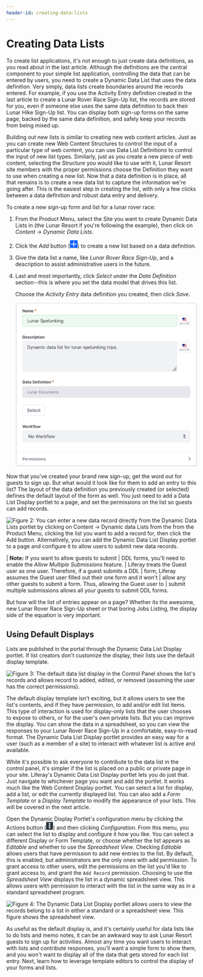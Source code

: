 ```yaml
---
header-id: creating-data-lists
---
```


# Creating Data Lists

<!-- Update Screen shots to Lunar Resort example -->

To create list applications, it's not enough to just create data definitions, as
you read about in the last article. Although the definitions are the central
component to your simple list application, controlling the data that can be
entered by users, you need to create a Dynamic Data List that uses the data
definition. Very simply, data lists create boundaries around the records
entered. For example, if you use the Activity Entry definition created in the
last article to create a Lunar Rover Race Sign-Up list, the records are stored
for you, even if someone else uses the same data definition to back their Lunar
Hike Sign-Up list. You can display both sign-up forms on the same page, backed
by the same data definition, and safely keep your records from being mixed up.

Building out new lists is similar to creating new web content articles. Just as
you can create new Web Content Structures to control the input of a particular
type of web content, you can use Data List Definitions to control the input of
new list types. Similarly, just as you create a new piece of web content,
selecting the Structure you would like to use with it, Lunar Resort site members
with the proper permissions choose the Definition they want to use when creating
a new list. Now that a data definition is in place, all that remains is to
create a new data list to capture the information we're going after. This is the
easiest step in creating the list, with only a few clicks between a data
definition and robust data entry and delivery.

To create a new sign-up form and list for a lunar rover race:

1. From the Product Menu, select the Site you want to create Dynamic Data Lists
in (the Lunar Resort if you're following the example), then click on *Content*
&rarr; *Dynamic Data Lists*.

2. Click the *Add* button (![Add Icon](../../../images/icon-add.png)) to create a new list based on a data definition.

3. Give the data list a name, like *Lunar Rover Race Sign-Up*, and a description to
   assist administrative users in the future.

4. Last and most importantly, click *Select* under the *Data Definition*
   section--this is where you set the data model that drives this list.

    Choose the *Activity Entry* data definition you created, then click
    *Save*.

    ![Figure 1: Give your list a name, a description, and select a data definition for the list.](../../../images/ddl-add-list.png)

Now that you've created your brand new sign-up, get the word out for guests to
sign up. But what would it look like for them to add an entry to this list? The
layout of the data definition you previously created (or selected) defines the
default layout of the form as well. You just need to add a Data List Display
portlet to a page, and set the permissions on the list so guests can add
records.

![Figure 2: You can enter a new data record directly from the Dynamic Data Lists portlet by clicking on *Content* &rarr; *Dynamic data Lists* from the from the Product Menu, clicking the list you want to add a record for, then click the *Add* button.  Alternatively, you can add the Dynamic Data List Display portlet to a page and configure it to allow users to submit new data records.](../../../images/ddl-displayportlet-add.png)

| **Note:** If you want to allow guests to submit
|  DDL forms, you'll need to enable the *Allow Multiple Submissions* feature.
|  Liferay treats the Guest user as one user. Therefore, if a guest submits a DDL
|  form, Liferay assumes the Guest user filled out their one form and it won't
|  allow any other guests to submit a form. Thus, allowing the Guest user to
|  submit multiple submissions allows all your guests to submit DDL forms.

But how will the list of entries appear on a page? Whether its the awesome, new Lunar
Rover Race Sign-Up sheet or that boring Jobs Listing, the display side of the
equation is very important. 

## Using Default Displays

Lists are published in the portal through the Dynamic Data List Display portlet.
If list creators don't customize the display, their lists use the default display
template.

![Figure 3: The default data list display in the Control Panel shows the list's records and allows record to added, edited, or removed (assuming the user has the correct permissions).](../../../images/ddl-default-display.png)

The default display template isn't exciting, but it allows users to see the
list's contents, and if they have permission, to add and/or edit list items.
This type of interaction is used for display-only lists that the user chooses to
expose to others, or for the user's own private lists. But you can improve the
display. You can show the data in a spreadsheet, so you can view the responses
to your Lunar Rover Race Sign-Up in a comfortable, easy-to-read format. The Dynamic
Data List Display portlet provides an easy way for a user (such as a member of a
site) to interact with whatever list is active and available.

While it's possible to ask everyone to contribute to the data list in the
control panel, it's simpler if the list is placed on a public or private
page in your site. Liferay's Dynamic Data List Display portlet lets you do just
that. Just navigate to whichever page you want and add the portlet. It works
much like the Web Content Display portlet. You can select a list for display,
add a list, or edit the currently displayed list. You can also add a *Form
Template* or a *Display Template* to modify the appearance of your lists. This
will be covered in the next article.

Open the Dynamic Display Portlet's configuration menu by clicking the Actions
button (![Configuration Menu](../../../images/icon-options.png)) and then
clicking *Configuration*. From this menu, you can select the list to display and
configure it how you like. You can select a different Display or Form Template,
or choose whether the list appears as *Editable* and whether to use the
*Spreadsheet View*. Checking *Editable* allows users that have permission to add
new entries to the list.  By default, this is enabled, but administrators are
the only ones with add permission. To grant access to other users, edit the
permissions on the list you'd like to grant access to, and grant the `Add
Record` permission. Choosing to use the *Spreadsheet View* displays the list in
a dynamic spreadsheet view.  This allows users with permission to interact with
the list in the same way as in a standard spreadsheet program.

![Figure 4: The Dynamic Data List Display portlet allows users to view the records belong to a list in either a standard or a spreadsheet view. This figure shows the spreadsheet view.](../../../images/ddl-spreadsheet-view.png)

As useful as the default display is, and it's certainly useful for data lists
like to do lists and memo notes, it can be an awkward way to ask Lunar Resort
guests to sign up for activities. Almost any time you want users to
interact with lists and contribute responses, you'll want a simple form to show
them, and you won't want to display all of the data that gets stored for each list
entry. Next, learn how to leverage template editors to control the display of
your forms and lists.
